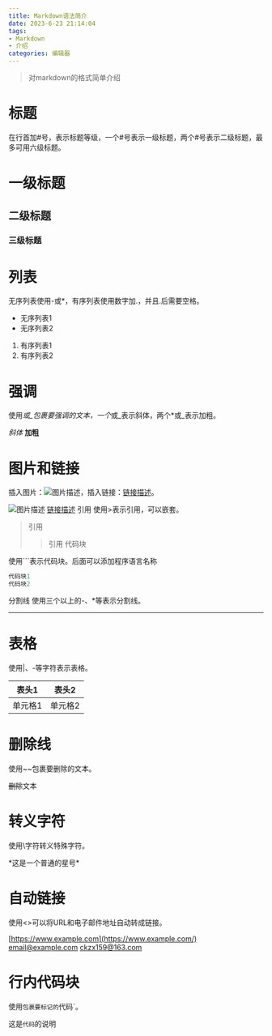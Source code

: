 ```yaml
---
title: Markdown语法简介
date: 2023-6-23 21:14:04
tags:
- Markdown
- 介绍
categories: 编辑器
---
```


> 对markdown的格式简单介绍

<!--more-->
# 标题

在行首加#号，表示标题等级，一个#号表示一级标题，两个#号表示二级标题，最多可用六级标题。

# 一级标题

## 二级标题

### 三级标题

# 列表

无序列表使用-或*，有序列表使用数字加.，并且.后需要空格。

- 无序列表1
- 无序列表2

1. 有序列表1
2. 有序列表2

# 强调

使用*或_包裹要强调的文本，一个*或_表示斜体，两个*或_表示加粗。

*斜体* **加粗**

# 图片和链接

插入图片：![图片描述](链接地址)，插入链接：[链接描述](链接地址)。

![图片描述](链接地址) [链接描述](链接地址)
引用
使用>表示引用，可以嵌套。
>引用
>>引用
代码块

使用```表示代码块。后面可以添加程序语言名称
```c++
代码块1
代码块2
```
分割线
使用三个以上的-、*等表示分割线。

---

# 表格

使用|、-等字符表示表格。

| 表头1   | 表头2   |
| ---- | ------- |
| 单元格1 | 单元格2 |

# 删除线

使用\~~包裹要删除的文本。

~~删除~~文本

# 转义字符

使用\字符转义特殊字符。

\*这是一个普通的星号\*

# 自动链接

使用<>可以将URL和电子邮件地址自动转成链接。

[https://www.example.com](https://www.example.com/) [email@example.com](mailto:email@example.com)
<ckzx159@163.com>

# 行内代码块

使用`包裹要标记的`代码`。

这是`代码`的说明